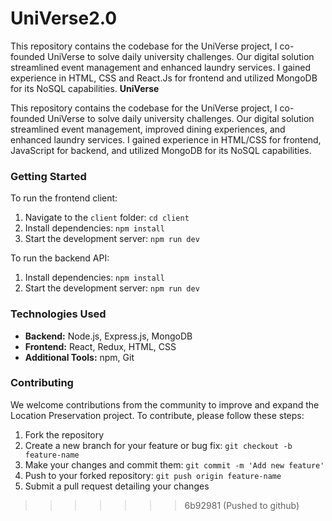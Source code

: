 # UniVerse2.0
This repository contains the codebase for the UniVerse project, I co-founded UniVerse to solve daily university challenges. Our digital solution streamlined event management and enhanced laundry services. I gained experience in HTML, CSS and React.Js for frontend and utilized MongoDB for its NoSQL capabilities.
**UniVerse**

This repository contains the codebase for the UniVerse project, I co-founded UniVerse to solve daily university challenges. Our digital solution streamlined event management, improved dining experiences, and enhanced laundry services. I gained experience in HTML/CSS for frontend, JavaScript for backend, and utilized MongoDB for its NoSQL capabilities. 

### Getting Started

To run the frontend client:

1. Navigate to the `client` folder: `cd client`
2. Install dependencies: `npm install`
3. Start the development server: `npm run dev`

To run the backend API:

1. Install dependencies: `npm install`
2. Start the development server: `npm run dev`

### Technologies Used

- **Backend:** Node.js, Express.js, MongoDB
- **Frontend:** React, Redux, HTML, CSS
- **Additional Tools:** npm, Git

### Contributing

We welcome contributions from the community to improve and expand the Location Preservation project. To contribute, please follow these steps:

1. Fork the repository
2. Create a new branch for your feature or bug fix: `git checkout -b feature-name`
3. Make your changes and commit them: `git commit -m 'Add new feature'`
4. Push to your forked repository: `git push origin feature-name`
5. Submit a pull request detailing your changes
>>>>>>> 6b92981 (Pushed to github)
